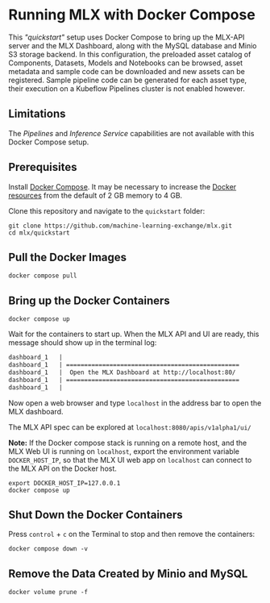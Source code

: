 # Running MLX with Docker Compose

This _"quickstart"_ setup uses Docker Compose to bring up the MLX-API server and
the MLX Dashboard, along with the MySQL database and Minio S3 storage backend.
In this configuration, the preloaded asset catalog of Components, Datasets, Models
and Notebooks can be browsed, asset metadata and sample code can be downloaded
and new assets can be registered. Sample pipeline code can be generated for each
asset type, their execution on a Kubeflow Pipelines cluster is not enabled however.

## Limitations

The _Pipelines_ and _Inference Service_ capabilities are not available with this
Docker Compose setup. 

## Prerequisites

Install [Docker Compose](https://docs.docker.com/compose/install/). It may be
necessary to increase the
[Docker resources](https://docs.docker.com/docker-for-mac/#resources) from the
default of 2 GB memory to 4 GB.

Clone this repository and navigate to the `quickstart` folder:

    git clone https://github.com/machine-learning-exchange/mlx.git
    cd mlx/quickstart

## Pull the Docker Images

    docker compose pull

## Bring up the Docker Containers

    docker compose up

Wait for the containers to start up. When the MLX API and UI are ready, this
message should show up in the terminal log:

```Markdown
dashboard_1   | 
dashboard_1   | ================================================
dashboard_1   |  Open the MLX Dashboard at http://localhost:80/ 
dashboard_1   | ================================================
dashboard_1   | 
```

Now open a web browser and type `localhost` in the address bar to open the MLX
dashboard.

The MLX API spec can be explored at `localhost:8080/apis/v1alpha1/ui/`

**Note:** If the Docker compose stack is running on a remote host, and the
MLX Web UI is running on `localhost`, export the environment
variable `DOCKER_HOST_IP`, so that the MLX UI web app on `localhost` can connect
to the MLX API on the Docker host.

    export DOCKER_HOST_IP=127.0.0.1
    docker compose up

## Shut Down the Docker Containers

Press `control` + `c` on the Terminal to stop and then remove the containers:

    docker compose down -v

## Remove the Data Created by Minio and MySQL

    docker volume prune -f
